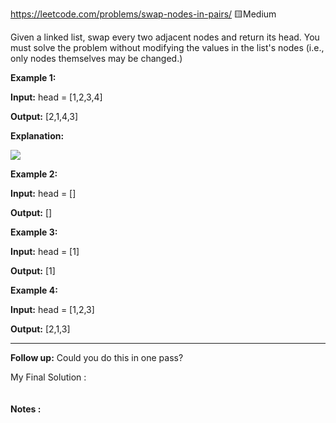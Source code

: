 https://leetcode.com/problems/swap-nodes-in-pairs/
🟨Medium

Given a linked list, swap every two adjacent nodes and return its head. You must solve the problem without modifying the values in the list's nodes (i.e., only nodes themselves may be changed.)

**Example 1:**

**Input:** head = [1,2,3,4]

**Output:** [2,1,4,3]

**Explanation:**

![](https://assets.leetcode.com/uploads/2020/10/03/swap_ex1.jpg)

**Example 2:**

**Input:** head = []

**Output:** []

**Example 3:**

**Input:** head = [1]

**Output:** [1]

**Example 4:**

**Input:** head = [1,2,3]

**Output:** [2,1,3]

---
**Follow up:** Could you do this in one pass?

My Final Solution :
```cpp live:true sym:"SwapNodesInPairs_v?" file:"24.SwapNodesInPairs.cpp"
```
#### Notes :
